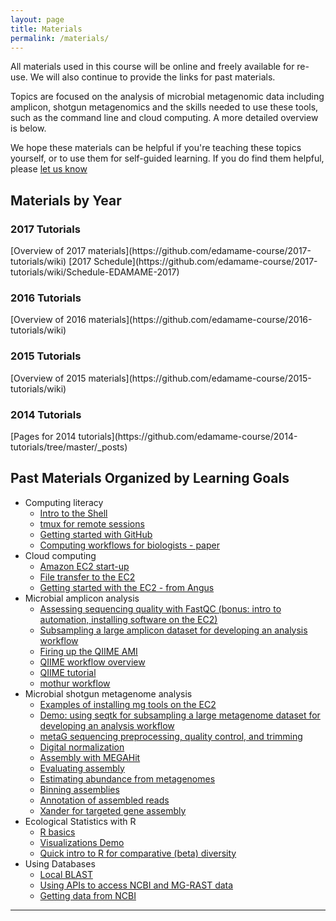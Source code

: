 ```yaml
---
layout: page
title: Materials
permalink: /materials/
---
```


All materials used in this course will be online and freely available 
for re-use. We will also continue to provide the links for past materials. 

Topics are focused on the analysis of microbial metagenomic data including 
amplicon, shotgun metagenomics and the skills needed to use these tools, 
such as the command line and cloud computing. A more detailed overview is
below. 

We hope these materials can be helpful if you're teaching these topics yourself, or to use them for self-guided learning. If you do find them helpful, please [let us know](mailto:edamame.course@gmail.com)


## Materials by Year
<h3>2017 Tutorials</h3>
[Overview of 2017 materials](https://github.com/edamame-course/2017-tutorials/wiki)
[2017 Schedule](https://github.com/edamame-course/2017-tutorials/wiki/Schedule-EDAMAME-2017)

<h3>2016 Tutorials</h3>
[Overview of 2016 materials](https://github.com/edamame-course/2016-tutorials/wiki)

<h3>2015 Tutorials</h3>
[Overview of 2015 materials](https://github.com/edamame-course/2015-tutorials/wiki)

<h3>2014 Tutorials</h3>
[Pages for 2014 tutorials](https://github.com/edamame-course/2014-tutorials/tree/master/_posts)

## Past Materials Organized by Learning Goals
* Computing literacy
   * [Intro to the Shell](https://github.com/edamame-course/2015-tutorials/blob/master/final/2015-06-22-introduction_to_the_shell.md)
   * [tmux for remote sessions](https://github.com/edamame-course/2015-tutorials/blob/master/final/2015-06-22_tmux.md)
   * [Getting started with GitHub](https://github.com/edamame-course/Github/blob/master/Tutorial.md)
   * [Computing workflows for biologists - paper](http://journals.plos.org/plosbiology/article?id=10.1371/journal.pbio.1002303)
* Cloud computing
    * [Amazon EC2 start-up](https://github.com/edamame-course/2015-tutorials/blob/master/final/2015-06-22-EC2_Startup.md)
    * [File transfer to the EC2](https://github.com/edamame-course/2015-tutorials/blob/master/final/2015-06-22-EC2_Connection_FileTransfer.md)
    * [Getting started with the EC2 - from Angus](http://angus.readthedocs.io/en/2015/amazon/index.html)
* Microbial amplicon analysis
    * [Assessing sequencing quality with FastQC (bonus: intro to automation, installing software on the EC2)](https://github.com/edamame-course/FastQC/blob/master/final/2016-06-22_FastQC_tutorial.md)
    * [Subsampling a large amplicon dataset for developing an analysis workflow](https://github.com/edamame-course/2015-tutorials/blob/master/final/2015-06-23-QIIME1.md#ampliconsubsampling)
    * [Firing up the QIIME AMI](https://github.com/edamame-course/Amplicon_Analysis/blob/master/final/QIIME0.md)
    * [QIIME workflow overview](https://github.com/edamame-course/Amplicon_Analysis/blob/master/resources/QIIME_flow_chart_2016.pdf)
    * [QIIME tutorial](https://github.com/edamame-course/Amplicon_Analysis/blob/master/final/2016-07-13-QIIME1.md)
    * [mothur workflow](http://www.mothur.org/wiki/MiSeq_SOP)
* Microbial shotgun metagenome analysis 
    * [Examples of installing mg tools on the EC2](https://github.com/edamame-course/2015-tutorials/blob/master/final/2015-06-25_MetaGenome_Installation.md)   
    * [Demo: using seqtk for subsampling a large metagenome dataset for developing an analysis workflow](https://github.com/edamame-course/2015-tutorials/blob/master/demos/Creating_SubSampled_mg_Data.sh)
    * [metaG sequencing preprocessing, quality control, and trimming](https://github.com/edamame-course/Metagenome/blob/master/2016-07-15-metaG-sequencing-preprocessing.md)
    * [Digital normalization](https://github.com/edamame-course/Metagenome/blob/master/2016-07-15-metaG-assembly.md)
    * [Assembly with MEGAHit](https://github.com/edamame-course/2015-tutorials/blob/master/final/2015-06-25-assembling_your_metagenome.md)
    * [Evaluating assembly](https://github.com/edamame-course/Metagenome/blob/master/2016-07-15-assessing-metagenome-assembly.md)
    * [Estimating abundance from metagenomes](https://github.com/edamame-course/Metagenome/blob/master/2016-07-15-counting-abundance-with-mapped-reads.md)
    * [Binning assemblies](https://github.com/edamame-course/metagenome_binning/blob/master/binning_tutorial.md)
    * [Annotation of assembled reads](https://github.com/edamame-course/2015-tutorials/blob/master/final/2015-06-26-MG_Annotation_Prokka.md)
    * [Xander for targeted gene assembly](https://github.com/edamame-course/Xander/blob/master/Xander.md)
* Ecological Statistics with R
    * [R basics](https://github.com/edamame-course/Jones_R_Files)
    * [Visualizations Demo](https://github.com/edamame-course/2015-tutorials/blob/master/final/2015-07-01-VisualizationDemo.md)
    * [Quick intro to R for comparative (beta) diversity](https://github.com/edamame-course/2015-tutorials/blob/master/final/Ashley_Intro_to_R.md)
* Using Databases
    * [Local BLAST](https://github.com/edamame-course/BLAST-tutorial/blob/master/running-BLAST.md)
    * [Using APIs to access NCBI and MG-RAST data](http://adina-howe.readthedocs.org/en/latest/ncbi/)
    * [Getting data from NCBI](https://github.com/germs-lab/tutorial-blast-annotation/blob/master/ncbi/index.md)

***


